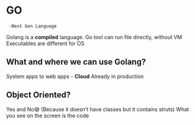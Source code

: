 # GO
     -Next Gen Language
     
Golang is a **compiled** language.
    Go tool can run file directly, without VM
    Executables are different for OS

## What and where we can use Golang?

System apps to web apps - **Cloud**
Already in production

## Object Oriented?

Yes and No😅 (Because it doesn't have classes but it contains struts)
What you see on the screen is the code


